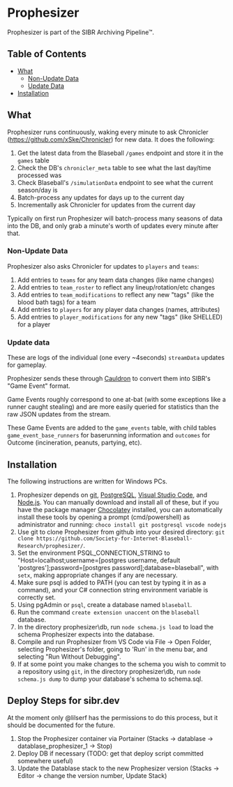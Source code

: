 # Prophesizer

Prophesizer is part of the SIBR Archiving Pipeline™.

## Table of Contents
  * [What](#what)
    * [Non-Update Data](#non-update-data)
    * [Update Data](#update-data)
  * [Installation](#installation)


## What

Prophesizer runs continuously, waking every minute to ask Chronicler (https://github.com/xSke/Chronicler) for new data.
It does the following:

1) Get the latest data from the Blaseball `/games` endpoint and store it in the `games` table
2) Check the DB's `chronicler_meta` table to see what the last day/time processed was
3) Check Blaseball's `/simulationData` endpoint to see what the current season/day is
4) Batch-process any updates for days up to the current day
5) Incrementally ask Chronicler for updates from the current day

Typically on first run Prophesizer will batch-process many seasons of data into the DB, and only grab a minute's worth of updates every minute after that.

### Non-Update Data

Prophesizer also asks Chronicler for updates to `players` and `teams`:

1) Add entries to `teams` for any team data changes (like name changes)
2) Add entries to `team_roster` to reflect any lineup/rotation/etc changes
3) Add entries to `team_modifications` to reflect any new "tags" (like the blood bath tags) for a team
4) Add entries to `players` for any player data changes (names, attributes)
5) Add entries to `player_modifications` for any new "tags" (like SHELLED) for a player

### Update data

These are logs of the individual (one every ~4seconds) `streamData` updates for gameplay.

Prophesizer sends these through [Cauldron](https://github.com/Society-for-Internet-Blaseball-Research/Cauldron) to convert them into SIBR's "Game Event" format.

Game Events roughly correspond to one at-bat (with some exceptions like a runner caught stealing) and are more easily queried for statistics than the raw JSON updates from the stream.

These Game Events are added to the `game_events` table, with child tables `game_event_base_runners` for baserunning information and `outcomes` for Outcome (incineration, peanuts, partying, etc).

## Installation

The following instructions are written for Windows PCs.

1. Prophesizer depends on [git](https://git-scm.com/), [PostgreSQL](https://www.postgresql.org/), [Visual Studio Code](https://code.visualstudio.com/), and [Node.js](https://nodejs.org/en/). You can manually download and install all of these, but if you have the package manager [Chocolatey](https://chocolatey.org/) installed, you can automatically install these tools by opening a prompt (cmd/powershell) as administrator and running: `choco install git postgresql vscode nodejs`
2. Use git to clone Prophesizer from github into your desired directory: `git clone https://github.com/Society-for-Internet-Blaseball-Research/prophesizer/`. 
3. Set the environment PSQL_CONNECTION_STRING to "Host=localhost;username=[postgres username, default 'postgres'];password=[postgres password];database=blaseball", with `setx`, making appropriate changes if any are necessary.
4. Make sure psql is added to PATH (you can test by typing it in as a command), and your C# connection string environment variable is correctly set.
5. Using pgAdmin or `psql`, create a database named `blaseball`.
6. Run the command `create extension unaccent` on the `blaseball` database.
7. In the directory prophesizer\\db, run `node schema.js load` to load the schema Prophesizer expects into the database.
8. Compile and run Prophesizer from VS Code via File -> Open Folder, selecting Prophesizer's folder, going to 'Run' in the menu bar, and selecting "Run Without Debugging".
9. If at some point you make changes to the schema you wish to commit to a repository using `git`, in the directory prophesizer\\db, run `node schema.js dump` to dump your database's schema to schema.sql.

## Deploy Steps for sibr.dev

At the moment only @lilserf has the permissions to do this process, but it should be documented for the future.

1. Stop the Prophesizer container via Portainer (Stacks -> datablase -> datablase_prophesizer_1 -> Stop)
2. Deploy DB if necessary (TODO: get that deploy script committed somewhere useful)
3. Update the Datablase stack to the new Prophesizer version (Stacks -> Editor -> change the version number, Update Stack)

